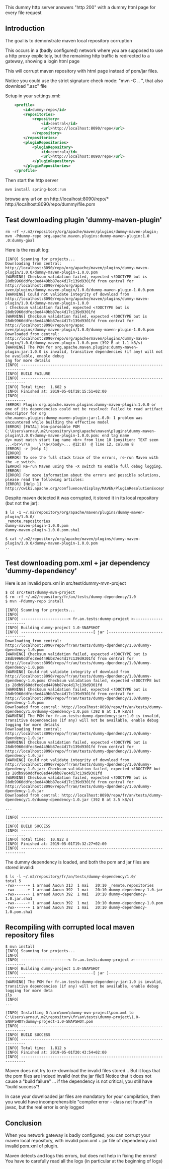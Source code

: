 
This dummy http server answers "http 200" with a dummy html page for every file request


## Introduction


The goal is to demonstrate maven local repository corruption


This occurs in a (badly configured) network where you are supposed to use a http proxy explicitely, but the remaining http traffic is redirected to a gateway, showing a login html page

This will corrupt maven repository with html page instead of pom/jar files.

Notice you could use the strict signature check mode:
	"mvn -C .. ", 
that also download ".asc" file

Setup in your settings.xml:
```xml
    <profile>
		<id>dummy-repo</id>
		<repositories>
			<repository>
				<id>central</id>
				<url>http://localhost:8090/repo</url>
			</repository>
		</repositories>
		<pluginRepositories>
			<pluginRepository>
				<id>central</id>
				<url>http://localhost:8090/repo</url>
			</pluginRepository>
		</pluginRepositories>
	</profile>
```


Then start the http server 
```
mvn install spring-boot:run
```

browse any url on on http://localhost:8090/repo/*
http://localhost:8090/repo/dummy/file.pom


## Test downloading plugin 'dummy-maven-plugin'


```
rm -rf ~/.m2/repository/org/apache/maven/plugins/dummy-maven-plugin; 
mvn -Pdummy-repo org.apache.maven.plugins:dummy-maven-plugin:1.0 .0:dummy-goal
```


Here is the result log:

```
[INFO] Scanning for projects...                                                                                                                              
Downloading from central: http://localhost:8090/repo/org/apache/maven/plugins/dummy-maven-plugin/1.0.0/dummy-maven-plugin-1.0.0.pom                          
[WARNING] Checksum validation failed, expected <!DOCTYPE but is 28db9960ddfec8ed449bb87ec4d17c139d9301fd from central for http://localhost:8090/repo/org/apac
aven/plugins/dummy-maven-plugin/1.0.0/dummy-maven-plugin-1.0.0.pom                                                                                           
[WARNING] Could not validate integrity of download from http://localhost:8090/repo/org/apache/maven/plugins/dummy-maven-plugin/1.0.0/dummy-maven-plugin-1.0.0
: Checksum validation failed, expected <!DOCTYPE but is 28db9960ddfec8ed449bb87ec4d17c139d9301fd                                                             
[WARNING] Checksum validation failed, expected <!DOCTYPE but is 28db9960ddfec8ed449bb87ec4d17c139d9301fd from central for http://localhost:8090/repo/org/apac
aven/plugins/dummy-maven-plugin/1.0.0/dummy-maven-plugin-1.0.0.pom                                                                                           
Downloaded from central: http://localhost:8090/repo/org/apache/maven/plugins/dummy-maven-plugin/1.0.0/dummy-maven-plugin-1.0.0.pom (392 B at 1.1 kB/s)       
[WARNING] The POM for org.apache.maven.plugins:dummy-maven-plugin:jar:1.0.0 is invalid, transitive dependencies (if any) will not be available, enable debug 
ing for more details                                                                                                                                         
[INFO] ------------------------------------------------------------------------                                                                              
[INFO] BUILD FAILURE                                                                                                                                         
[INFO] ------------------------------------------------------------------------                                                                              
[INFO] Total time:  1.682 s                                                                                                                                  
[INFO] Finished at: 2019-05-01T18:15:51+02:00                                                                                                                
[INFO] ------------------------------------------------------------------------                                                                              
[ERROR] Plugin org.apache.maven.plugins:dummy-maven-plugin:1.0.0 or one of its dependencies could not be resolved: Failed to read artifact descriptor for org
che.maven.plugins:dummy-maven-plugin:jar:1.0.0: 1 problem was encountered while building the effective model                                                 
[ERROR] [FATAL] Non-parseable POM C:\Users\arnau\.m2\repository\org\apache\maven\plugins\dummy-maven-plugin\1.0.0\dummy-maven-plugin-1.0.0.pom: end tag name 
dy> must match start tag name <br> from line 10 (position: TEXT seen ...<br>\r\n    \r\n</body>... @12:8)  @ line 12, column 8                               
[ERROR] -> [Help 1]                                                                                                                                          
[ERROR]                                                                                                                                                      
[ERROR] To see the full stack trace of the errors, re-run Maven with the -e switch.                                                                          
[ERROR] Re-run Maven using the -X switch to enable full debug logging.                                                                                       
[ERROR]                                                                                                                                                      
[ERROR] For more information about the errors and possible solutions, please read the following articles:                                                    
[ERROR] [Help 1] http://cwiki.apache.org/confluence/display/MAVEN/PluginResolutionException                                                                  
```


Despite maven detected it was corrupted, it stored it in its local repository (but not the jar):

```
$ ls -1 ~/.m2/repository/org/apache/maven/plugins/dummy-maven-plugin/1.0.0/
_remote.repositories
dummy-maven-plugin-1.0.0.pom
dummy-maven-plugin-1.0.0.pom.sha1

$ cat ~/.m2/repository/org/apache/maven/plugins/dummy-maven-plugin/1.0.0/dummy-maven-plugin-1.0.0.pom
..
```


## Test downloading pom.xml + jar dependency 'dummy-dependency' 

Here is an invalid pom.xml in src/test/dummy-mvn-project

```
$ cd src/test/dummy-mvn-project
$ rm -rf ~/.m2/repository/fr/an/tests/dummy-dependency/1.0
$ mvn -Pdummy-repo install

[INFO] Scanning for projects...
[INFO]
[INFO] ---------------------< fr.an.tests:dummy-project >----------------------
[INFO] Building dummy-project 1.0-SNAPSHOT
[INFO] --------------------------------[ jar ]---------------------------------
Downloading from central: http://localhost:8090/repo/fr/an/tests/dummy-dpendency/1.0/dummy-dpendency-1.0.pom
[WARNING] Checksum validation failed, expected <!DOCTYPE but is 28db9960ddfec8ed449bb87ec4d17c139d9301fd from central for http://localhost:8090/repo/fr/an/tests/dummy-dpendency/1.0/dummy-dpendency-1.0.pom
[WARNING] Could not validate integrity of download from http://localhost:8090/repo/fr/an/tests/dummy-dpendency/1.0/dummy-dpendency-1.0.pom: Checksum validation failed, expected <!DOCTYPE but is 28db9960ddfec8ed449bb87ec4d17c139d9301fd
[WARNING] Checksum validation failed, expected <!DOCTYPE but is 28db9960ddfec8ed449bb87ec4d17c139d9301fd from central for http://localhost:8090/repo/fr/an/tests/dummy-dpendency/1.0/dummy-dpendency-1.0.pom
Downloaded from central: http://localhost:8090/repo/fr/an/tests/dummy-dpendency/1.0/dummy-dpendency-1.0.pom (392 B at 1.9 kB/s)
[WARNING] The POM for fr.an.tests:dummy-dpendency:jar:1.0 is invalid, transitive dependencies (if any) will not be available, enable debug logging for more details
Downloading from central: http://localhost:8090/repo/fr/an/tests/dummy-dpendency/1.0/dummy-dpendency-1.0.jar
[WARNING] Checksum validation failed, expected <!DOCTYPE but is 28db9960ddfec8ed449bb87ec4d17c139d9301fd from central for http://localhost:8090/repo/fr/an/tests/dummy-dpendency/1.0/dummy-dpendency-1.0.jar
[WARNING] Could not validate integrity of download from http://localhost:8090/repo/fr/an/tests/dummy-dpendency/1.0/dummy-dpendency-1.0.jar: Checksum validation failed, expected <!DOCTYPE but is 28db9960ddfec8ed449bb87ec4d17c139d9301fd
[WARNING] Checksum validation failed, expected <!DOCTYPE but is 28db9960ddfec8ed449bb87ec4d17c139d9301fd from central for http://localhost:8090/repo/fr/an/tests/dummy-dpendency/1.0/dummy-dpendency-1.0.jar
Downloaded from central: http://localhost:8090/repo/fr/an/tests/dummy-dpendency/1.0/dummy-dpendency-1.0.jar (392 B at 3.5 kB/s)

...

[INFO] ------------------------------------------------------------------------
[INFO] BUILD SUCCESS
[INFO] ------------------------------------------------------------------------
[INFO] Total time:  10.822 s
[INFO] Finished at: 2019-05-01T19:32:27+02:00
[INFO] ------------------------------------------------------------------------
```

The dummy dependency is loaded, and both the pom and jar files are stored invalid:

```
$ ls -l ~/.m2/repository/fr/an/tests/dummy-dependency/1.0/
total 5
-rwx------+ 1 arnaud Aucun 213  1 mai   20:10 _remote.repositories
-rwx------+ 1 arnaud Aucun 392  1 mai   20:10 dummy-dependency-1.0.jar
-rwx------+ 1 arnaud Aucun 392  1 mai   20:10 dummy-dependency-1.0.jar.sha1
-rwx------+ 1 arnaud Aucun 392  1 mai   20:10 dummy-dependency-1.0.pom
-rwx------+ 1 arnaud Aucun 392  1 mai   20:10 dummy-dependency-1.0.pom.sha1
```

## Recompiling with corrupted local maven repository files

```
$ mvn install                                                                                                                                                     
[INFO] Scanning for projects...                                                                                                                                  
[INFO]                                                                                                                                                           
[INFO] ---------------------< fr.an.tests:dummy-project >----------------------                                                                                  
[INFO] Building dummy-project 1.0-SNAPSHOT                                                                                                                       
[INFO] --------------------------------[ jar ]---------------------------------                                                                                  
[WARNING] The POM for fr.an.tests:dummy-dependency:jar:1.0 is invalid, transitive dependencies (if any) will not be available, enable debug logging for more deta
ils                                                                                                                                                              
[INFO]                                                                                                                                                           
...

[INFO] Installing D:\arn\mvn\dummy-mvn-project\pom.xml to C:\Users\arnau\.m2\repository\fr\an\tests\dummy-project\1.0-SNAPSHOT\dummy-project-1.0-SNAPSHOT.pom
[INFO] ------------------------------------------------------------------------
[INFO] BUILD SUCCESS
[INFO] ------------------------------------------------------------------------
[INFO] Total time:  1.812 s
[INFO] Finished at: 2019-05-01T20:43:54+02:00
[INFO] ------------------------------------------------------------------------

```
Maven does not try to re-download the invalid files stored... But it logs that the pom files are indeed invalid  (not the jar file!) 
Notice that it does not cause a "build failure" ... if the dependency is not critical, you still have "build success"!

In case your downloaded jar files are mandatory for your compilation, then you would have incomprehensible "compiler error - class not found" in javac, but the real error is only logged


## Conclusion

When you network gateway is badly configured, you can corrupt your maven local repository, with invalid pom.xml + jar file of dependency and invalid pom.xml of plugin.

Maven detects and logs this errors, but does not help in fixing the errors!
You have to carefully read all the logs (in particular at the beginning of logs)

